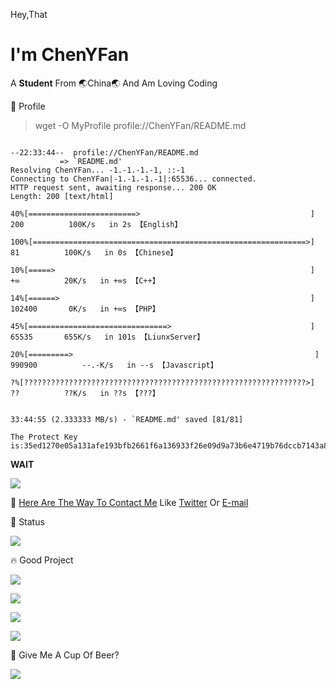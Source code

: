 Hey,That
# I'm ChenYFan

A **Student** From 🌏China🌏 And Am Loving Coding

📄 Profile

> wget -O MyProfile profile://ChenYFan/README.md

```

--22:33:44--  profile://ChenYFan/README.md
           => `README.md'
Resolving ChenYFan... -1.-1.-1.-1, ::-1
Connecting to ChenYFan|-1.-1.-1.-1|:65536... connected.
HTTP request sent, awaiting response... 200 OK
Length: 200 [text/html]

40%[========================>                                      ] 200          100K/s   in 2s 【English】

100%[=============================================================>] 81          100K/s   in 0s 【Chinese】

10%[=====>                                                         ] +∞          20K/s   in +∞s 【C++】

14%[======>                                                        ] 102400       0K/s   in +∞s 【PHP】

45%[===============================>                               ] 65535       655K/s   in 101s 【LiunxServer】

20%[=========>                                                      ] 990900          --.-K/s   in --s 【Javascript】

?%[???????????????????????????????????????????????????????????????>] ??          ??K/s   in ??s 【???】


33:44:55 (2.333333 MB/s) - `README.md' saved [81/81]

The Protect Key is:35ed1270e05a131afe193bfb2661f6a136933f26e09d9a73b6e4719b76dccb7143a8b2f63742426db70dfef45dd272aee1fa24d883115cbed25d7eac65aac1d5

```

**WAIT**

![](https://github-readme-stats.cyfan.top/api/top-langs/?username=ChenYFan)


💬 [Here Are The Way To Contact Me](https://cyfan.top/contact.html)
Like [Twitter](https://twitter.com/ChenYF_OHHH) Or [E-mail](mailto:chenyf@cyfan.top)

🐷 Status

![](https://github-readme-stats.cyfan.top/api/?username=ChenYFan&show_icons=true&title_color=fff&icon_color=79ff97&text_color=9f9f9f&bg_color=151515)

🔥 Good Project

[![](https://github-readme-stats.cyfan.top/api/pin/?username=HexoPlusPlus&repo=HexoPlusPlus)](https://github.com/HexoPlusPlus/HexoPlusPlus)

[![](https://github-readme-stats.cyfan.top/api/pin/?username=ChenYFan-Tester&repo=____-help-me-download)](https://github.com/ChenYFan-Tester/____-help-me-download)

[![](https://github-readme-stats.cyfan.top/api/pin/?username=ChenYFan&repo=Bing_Pic_and_Copyright_Catcher)](https://github.com/ChenYFan/Bing_Pic_and_Copyright_Catcher)

[![](https://github-readme-stats.cyfan.top/api/pin/?username=ChenYFan&repo=Dujitang)](https://github.com/ChenYFan/Dujitang)



🍻 Give Me A Cup Of Beer?

![](https://img.cyfan.top/pic/AP.jpg)
